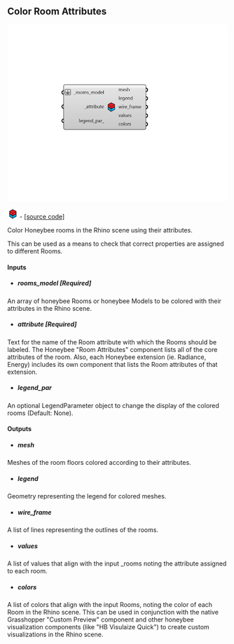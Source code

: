 ## Color Room Attributes

![](../../images/components/Color_Room_Attributes.png)

![](../../images/icons/Color_Room_Attributes.png) - [[source code]](https://github.com/ladybug-tools/honeybee-grasshopper-core/blob/master/honeybee_grasshopper_core/src//HB%20Color%20Room%20Attributes.py)


Color Honeybee rooms in the Rhino scene using their attributes. 

This can be used as a means to check that correct properties are assigned to different Rooms. 



#### Inputs
* ##### rooms_model [Required]
An array of honeybee Rooms or honeybee Models to be colored with their attributes in the Rhino scene. 
* ##### attribute [Required]
Text for the name of the Room attribute with which the Rooms should be labeled. The Honeybee "Room Attributes" component lists all of the core attributes of the room. Also, each Honeybee extension (ie. Radiance, Energy) includes its own component that lists the Room attributes of that extension. 
* ##### legend_par 
An optional LegendParameter object to change the display of the colored rooms (Default: None). 

#### Outputs
* ##### mesh
Meshes of the room floors colored according to their attributes. 
* ##### legend
Geometry representing the legend for colored meshes. 
* ##### wire_frame
A list of lines representing the outlines of the rooms. 
* ##### values
A list of values that align with the input _rooms noting the attribute assigned to each room. 
* ##### colors
A list of colors that align with the input Rooms, noting the color of each Room in the Rhino scene. This can be used in conjunction with the native Grasshopper "Custom Preview" component and other honeybee visualization components (like "HB Visulaize Quick") to create custom visualizations in the Rhino scene. 